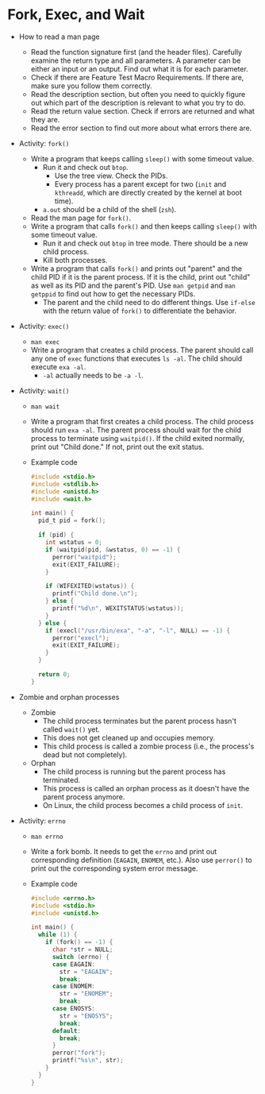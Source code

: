 # Fork, Exec, and Wait

* How to read a man page
    * Read the function signature first (and the header files). Carefully examine the return type
      and all parameters. A parameter can be either an input or an output. Find out what it is for
      each parameter.
    * Check if there are Feature Test Macro Requirements. If there are, make sure you follow them
      correctly.
    * Read the description section, but often you need to quickly figure out which part of the
      description is relevant to what you try to do.
    * Read the return value section. Check if errors are returned and what they are.
    * Read the error section to find out more about what errors there are.
* Activity: `fork()`
    * Write a program that keeps calling `sleep()` with some timeout value.
        * Run it and check out `btop`.
            * Use the tree view. Check the PIDs.
            * Every process has a parent except for two (`init` and `kthreadd`, which are directly
              created by the kernel at boot time).
        * `a.out` should be a child of the shell (`zsh`).
    * Read the man page for `fork()`.
    * Write a program that calls `fork()` and then keeps calling `sleep()` with some timeout value.
        * Run it and check out `btop` in tree mode. There should be a new child process.
        * Kill both processes.
    * Write a program that calls `fork()` and prints out "parent" and the child PID if it is the
      parent process. If it is the child, print out "child" as well as its PID and the parent's PID.
      Use `man getpid` and `man getppid` to find out how to get the necessary PIDs.
        * The parent and the child need to do different things. Use `if-else` with the return value
          of `fork()` to differentiate the behavior.
* Activity: `exec()`
    * `man exec`
    * Write a program that creates a child process. The parent should call any one of `exec`
      functions that executes `ls -al`. The child should execute `exa -al`.
        * `-al` actually needs to be `-a -l`.
* Activity: `wait()`
    * `man wait`
    * Write a program that first creates a child process. The child process should run `exa -al`.
      The parent process should wait for the child process to terminate using `waitpid()`. If the
      child exited normally, print out "Child done." If not, print out the exit status.
    * Example code

      ```c
      #include <stdio.h>
      #include <stdlib.h>
      #include <unistd.h>
      #include <wait.h>

      int main() {
        pid_t pid = fork();

        if (pid) {
          int wstatus = 0;
          if (waitpid(pid, &wstatus, 0) == -1) {
            perror("waitpid");
            exit(EXIT_FAILURE);
          }

          if (WIFEXITED(wstatus)) {
            printf("Child done.\n");
          } else {
            printf("%d\n", WEXITSTATUS(wstatus));
          }
        } else {
          if (execl("/usr/bin/exa", "-a", "-l", NULL) == -1) {
            perror("execl");
            exit(EXIT_FAILURE);
          }
        }

        return 0;
      }
      ```

* Zombie and orphan processes
    * Zombie
        * The child process terminates but the parent process hasn't called `wait()` yet.
        * This does not get cleaned up and occupies memory.
        * This child process is called a zombie process (i.e., the process's dead but not
          completely).
    * Orphan
        * The child process is running but the parent process has terminated.
        * This process is called an orphan process as it doesn't have the parent process anymore.
        * On Linux, the child process becomes a child process of `init`.
* Activity: `errno`
    * `man errno`
    * Write a fork bomb. It needs to get the `errno` and print out corresponding definition
      (`EAGAIN`, `ENOMEM`, etc.). Also use `perror()` to print out the corresponding system error
      message.
    * Example code

      ```c
      #include <errno.h>
      #include <stdio.h>
      #include <unistd.h>

      int main() {
        while (1) {
          if (fork() == -1) {
            char *str = NULL;
            switch (errno) {
            case EAGAIN:
              str = "EAGAIN";
              break;
            case ENOMEM:
              str = "ENOMEM";
              break;
            case ENOSYS:
              str = "ENOSYS";
              break;
            default:
              break;
            }
            perror("fork");
            printf("%s\n", str);
          }
        }
      }
      ```
